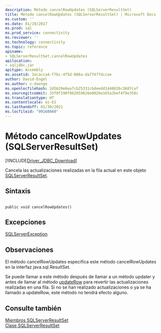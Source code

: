 ```yaml
---
description: Método cancelRowUpdates (SQLServerResultSet)
title: Método cancelRowUpdates (SQLServerResultSet) | Microsoft Docs
ms.custom: ''
ms.date: 01/19/2017
ms.prod: sql
ms.prod_service: connectivity
ms.reviewer: ''
ms.technology: connectivity
ms.topic: reference
apiname:
- SQLServerResultSet.cancelRowUpdates
apilocation:
- sqljdbc.jar
apitype: Assembly
ms.assetid: 2ecacca4-f7bc-4f5d-886a-da7747fdccae
author: David-Engel
ms.author: v-daenge
ms.openlocfilehash: 2d5629e6ea7cb25331cbdeedd1440826c3687caf
ms.sourcegitcommit: 33f0f190f962059826e002be165a2bef4f9e350c
ms.translationtype: HT
ms.contentlocale: es-ES
ms.lasthandoff: 01/30/2021
ms.locfileid: "99168660"
---
```

# <a name="cancelrowupdates-method-sqlserverresultset"></a>Método cancelRowUpdates (SQLServerResultSet)
[!INCLUDE[Driver_JDBC_Download](../../../includes/driver_jdbc_download.md)]

  Cancela las actualizaciones realizadas en la fila actual en este objeto [SQLServerResultSet](../../../connect/jdbc/reference/sqlserverresultset-class.md).  
  
## <a name="syntax"></a>Sintaxis  
  
```  
  
public void cancelRowUpdates()  
```  
  
## <a name="exceptions"></a>Excepciones  
 [SQLServerException](../../../connect/jdbc/reference/sqlserverexception-class.md)  
  
## <a name="remarks"></a>Observaciones  
 El método cancelRowUpdates especifica este método cancelRowUpdates en la interfaz java.sql.ResultSet.  
  
 Se puede llamar a este método después de llamar a un método updater y antes de llamar al método [updateRow](../../../connect/jdbc/reference/updaterow-method-sqlserverresultset.md) para revertir las actualizaciones realizadas en una fila. Si no se han realizado actualizaciones o ya se ha llamado a updateRow, este método no tendrá efecto alguno.  
  
## <a name="see-also"></a>Consulte también  
 [Miembros SQLServerResultSet](../../../connect/jdbc/reference/sqlserverresultset-members.md)   
 [Clase SQLServerResultSet](../../../connect/jdbc/reference/sqlserverresultset-class.md)  
  
  
